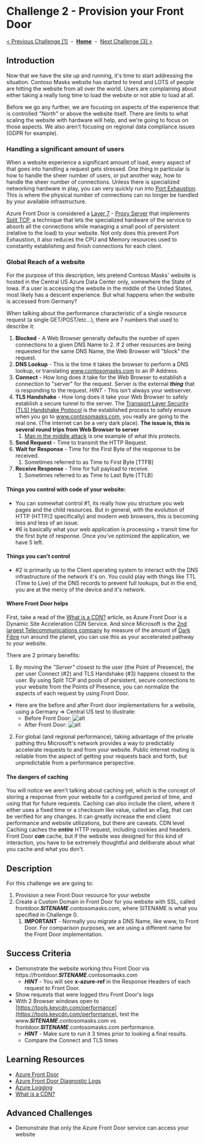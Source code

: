 # Challenge 2 - Provision your Front Door

[< Previous Challenge [1]](./Challenge01.md)&nbsp;&nbsp;-&nbsp;&nbsp;**[Home](../README.md)**&nbsp;&nbsp;-&nbsp;&nbsp;[Next Challenge [3] >](./Challenge03.md)

## Introduction

Now that we have the site up and running, it's time to start addressing the situation.  Contoso Masks website has started to trend and LOTS of people are hitting the website from all over the world.  Users are complaining about either taking a really long time to load the website or not able to load at all.

Before we go any further, we are focusing on aspects of the experience that is controlled *"North"* or above the website itself. There are limits to what scaling the website with hardware will help, and we're going to focus on those aspects.  We also aren't focusing on regional data compliance issues (GDPR for example).

### Handling a significant amount of users

When a website experience a significant amount of load, every aspect of that goes into handling a request gets stressed.  One thing in particular is how to handle the sheer number of users, or put another way, how to handle the sheer number of connections.  Unless there is specialized networking hardware in play, you can very quickly run into [Port Exhaustion](https://docs.microsoft.com/en-us/windows/client-management/troubleshoot-tcpip-port-exhaust).  This is where the physical number of connections can no longer be handled by your available infrastructure.

Azure Front Door is considered a [Layer 7](https://en.wikipedia.org/wiki/OSI_model#Layer_7:_Application_Layer) - [Proxy Server](https://en.wikipedia.org/wiki/Proxy_server12) that implements [Split TCP](https://docs.microsoft.com/en-us/azure/frontdoor/front-door-routing-architecture#connecting-to-front-door-environment-split-tcp), a technique that lets the specialized hardware of the service to absorb all the connections while managing a small pool of persistent (relative to the load) to your website.  Not only does this prevent Port Exhaustion, it also reduces the CPU and Memory resources used to constantly establishing and finish connections for each client.

### Global Reach of a website

For the purpose of this description, lets pretend Contoso Masks' website is hosted in the Central US Azure Data Center only, somewhere the State of Iowa.  If a user is accessing the website in the middle of the United States, most likely has a descent experience.  But what happens when the website is accessed from Germany?

When talking about the performance characteristic of a single resource request (a single GET/POST/etc...), there are 7 numbers that used to describe it:
1. **Blocked** - A Web Browser generally defaults the number of open connections to a given DNS Name to 2.  If 2 other resources are being requested for the same DNS Name, the Web Browser will "block" the request.
2. **DNS Lookup** - This is the time it takes the browser to perform a DNS lookup, or translating www.contosomasks.com to an IP Address.
3. **Connect** - How long does it take for the Web Browser to establish a connection to "server" for the request.  Server is the external ***thing*** that is responding to the request.   *HINT* - This isn't always your webserver.
4. **TLS Handshake** - How long does it take your Web Browser to safely establish a secure tunnel to the server.  The [Transport Layer Security (TLS) Handshake Protocol](https://docs.microsoft.com/en-us/windows/win32/secauthn/tls-handshake-protocol) is the established process to safely ensure when you go to www.contosomasks.com, you really are going to the real one.  (The internet can be a very dark place).  **The issue is, this is several round trips from Web Browser to server**
   1. [Man in the middle attack](https://en.wikipedia.org/wiki/Man-in-the-middle_attack) is one example of what this protects.
5. **Send Request** - Time to transmit the HTTP Request.
6. **Wait for Response** - Time for the First Byte of the response to be received.
   1. Sometimes referred to as Time to First Byte [TTFB]
7. **Receive Response** - Time for full payload to receive.
   1. Sometimes referred to as Time to Last Byte [TTLB]

#### Things you control with code of your website:
- You can somewhat control #1, its really how you structure you web pages and the child resources.  But in general, with the evolution of HTTP (HTTP/2 specifically) and modern web browsers, this is becoming less and less of an issue.
- #6 is basically what your web application is processing + transit time for the first byte of response.  Once you've optimized the application, we have 5 left.

#### Things you can't control
- #2 is primarily up to the Client operating system to interact with the DNS infrastructure of the network it's on.  You could play with things like TTL (Time to Live) of the DNS records to prevent full lookups, but in the end, you are at the mercy of the device and it's network.

#### Where Front Door helps

First, take a read of the [What is a CDN?](./whatiscdn.md) article, as Azure Front Door is a Dynamic Site Acceleration CDN Service.  And since Microsoft is the [2nd largest Telecommunications company](https://docs.microsoft.com/en-us/azure/networking/microsoft-global-network) by measure of the amount of [Dark Fibre](https://en.wikipedia.org/wiki/Dark_fibre) run around the planet, you can use this as your accelerated pathway to your website.

There are 2 primary benefits:
1. By moving the *"Server"* closest to the user (the Point of Presence), the per user Connect (#2) and TLS Handshake (#3) happens closest to the user.  By using Split TCP and pools of persistent, secure connections to your website from the Points of Presence, you can normalize the aspects of each request by using Front Door.
  - Here are the before and after Front door implementations for a website, using a Germany => Central US test to illustrate:
    - Before Front Door: ![alt](./images/WithoutFrontDoor.png)
    - After Front Door: ![alt](./images/FrontDoor.png)
2. For global (and regional performance), taking advantage of the private pathing thru Microsoft's network provides a way to predictably accelerate requests to and from your website.  Public internet routing is reliable from the aspect of getting your requests back and forth, but unpredictable from a performance perspective.

#### The dangers of caching

You will notice we aren't talking about caching yet, which is the concept of storing a response from your website for a configured period of time, and using that for future requests.  Caching can also include the client, where it either uses a fixed time or a checksum like value, called an eTag, that can be verified for any changes. It can greatly increase the end client performance and website utilizations, but there are caveats.  CDN level Caching caches the ***entire*** HTTP request, including cookies and headers.  Front Door ***can*** cache, but if the website was designed for this kind of interaction, you have to be extremely thoughtful and deliberate about what you cache and what you don't.

## Description

For this challenge we are going to:
1. Provision a new Front Door resource for your website
2. Create a Custom Domain in Front Door for you website with SSL, called frontdoor.***SITENAME***.contosomasks.com, where SITENAME is what you specified in Challenge 0.
   1. **IMPORTANT** - Normally you migrate a DNS Name, like www, to Front Door.  For comparison purposes, we are using a different name for the Front Door implementation.


## Success Criteria

- Demonstrate the website working thru Front Door via https://frontdoor.***SITENAME***.contosomasks.com
  - ***HINT*** - You will see **x-azure-ref** in the Response Headers of each request to Front Door.
- Show requests that were logged thru Front Door's logs
- With 2 Browser windows open to [https://tools.keycdn.com/performance](https://tools.keycdn.com/performance), test the www.***SITENAME***.contosomasks.com vs frontdoor.***SITENAME***.contosomasks.com performance.
  - ***HINT*** - Make sure to run it 3 times prior to looking a final results.
  - Compare the Connect and TLS times

## Learning Resources

- [Azure Front Door](https://docs.microsoft.com/en-us/azure/frontdoor/front-door-overview)
- [Azure Front Door Diagnostic Logs](https://docs.microsoft.com/en-us/azure/frontdoor/front-door-diagnostics#diagnostic-logging)
- [Azure Logging](https://docs.microsoft.com/en-us/azure/azure-monitor/platform/platform-logs-overview)
- [What is a CDN?](./whatiscdn.md)

## Advanced Challenges

- Demonstrate that only the Azure Front Door service can access your website